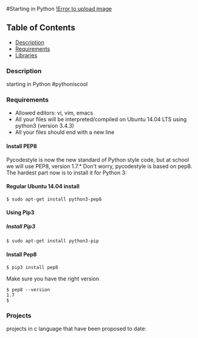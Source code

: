 #Starting in Python
[!Error to upload image](https://i.blogs.es/46244e/python/1366_521.jpg)

## Table of Contents
* [Description](#description)
* [Requirements](#requirements)
* [Libraries](#libraries)

### Description
starting in Python #pythoniscool

### Requirements
* Allowed editors: vi, vim, emacs
* All your files will be interpreted/compiled on Ubuntu 14.04 LTS using python3 (version 3.4.3)
* All your files should end with a new line

#### Install PEP8
Pycodestyle is now the new standard of Python style code, but at school we will use PEP8, version 1.7.* Don’t worry, pycodestyle is based on pep8. The hardest part now is to install it for Python 3:

#### Regular Ubuntu 14.04 install
`$ sudo apt-get install python3-pep8`

#### Using Pip3
##### Install Pip3
`$ sudo apt-get install python3-pip`

#### Install Pep8
`$ pip3 install pep8`

Make sure you have the right version
```
$ pep8 --version
1.7
$
```

### Projects
projects in c language that have been proposed to date:
